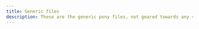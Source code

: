 ```yaml
---
title: Generic files
description: These are the generic pony files, not geared towards any specific personality.
---
```

